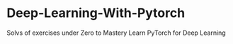 # Deep-Learning-With-Pytorch
Solvs of exercises under  Zero to Mastery Learn PyTorch for Deep Learning
